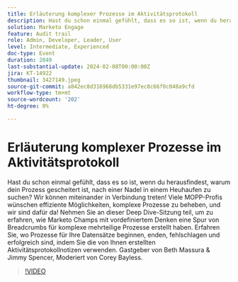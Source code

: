 ```yaml
---
title: Erläuterung komplexer Prozesse im Aktivitätsprotokoll
description: Hast du schon einmal gefühlt, dass es so ist, wenn du herausfindest, warum dein Prozess gescheitert ist, nach einer Nadel in einem Heuhaufen zu suchen? Wir können miteinander in Verbindung treten! Viele MOPP-Profis wünschen effiziente Möglichkeiten, komplexe Prozesse zu beheben, und wir sind dafür da! Nehmen Sie an dieser Deep Dive-Sitzung teil, um zu erfahren, wie Marketo Champs mit vordefiniertem Denken eine Spur von Breadcrumbs für komplexe mehrteilige Prozesse erstellt haben. Erfahren Sie, wo Prozesse für Ihre Datensätze beginnen, enden, fehlschlagen und erfolgreich sind, indem Sie die von Ihnen erstellten Aktivitätsprotokollnotizen verwenden. Gastgeber von Beth Massura & Jimmy Spencer, Moderiert von Corey Bayless.
solution: Marketo Engage
feature: Audit trail
role: Admin, Developer, Leader, User
level: Intermediate, Experienced
doc-type: Event
duration: 2849
last-substantial-update: 2024-02-08T00:00:00Z
jira: KT-14922
thumbnail: 3427149.jpeg
source-git-commit: a842ec8d316968db5331e97ec8c66f8c048a9cfd
workflow-type: tm+mt
source-wordcount: '202'
ht-degree: 0%

---
```



# Erläuterung komplexer Prozesse im Aktivitätsprotokoll

Hast du schon einmal gefühlt, dass es so ist, wenn du herausfindest, warum dein Prozess gescheitert ist, nach einer Nadel in einem Heuhaufen zu suchen? Wir können miteinander in Verbindung treten! Viele MOPP-Profis wünschen effiziente Möglichkeiten, komplexe Prozesse zu beheben, und wir sind dafür da! Nehmen Sie an dieser Deep Dive-Sitzung teil, um zu erfahren, wie Marketo Champs mit vordefiniertem Denken eine Spur von Breadcrumbs für komplexe mehrteilige Prozesse erstellt haben. Erfahren Sie, wo Prozesse für Ihre Datensätze beginnen, enden, fehlschlagen und erfolgreich sind, indem Sie die von Ihnen erstellten Aktivitätsprotokollnotizen verwenden. Gastgeber von Beth Massura &amp; Jimmy Spencer, Moderiert von Corey Bayless.

>[!VIDEO](https://video.tv.adobe.com/v/3427149/?learn=on)
